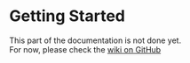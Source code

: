 # Getting Started

This part of the documentation is not done yet.<br>
For now, please check the [wiki on GitHub](https://github.com/MaterialFoundry/MaterialPlane/wiki/Touch-Screen-Guide)